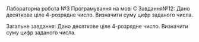 Лабораторна робота №3 Програмування на мові С
Завдання№12: Дано десяткове ціле 4-розрядне число. Визначити суму цифр заданого числа.

Загальне завдання: Дано десяткове ціле 4-розрядне число. Визначити суму цифр заданого числа.


